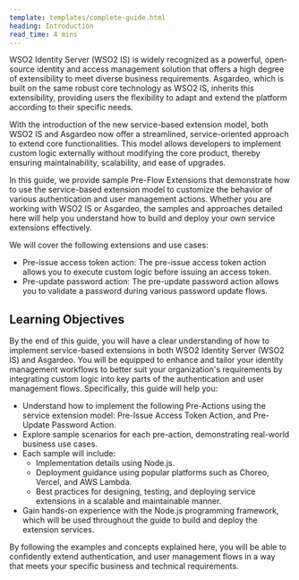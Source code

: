 ```yaml
---
template: templates/complete-guide.html
heading: Introduction
read_time: 4 mins
---
```


WSO2 Identity Server (WSO2 IS) is widely recognized as a powerful, open-source identity and access management solution
that offers a high degree of extensibility to meet diverse business requirements. Asgardeo, which is built on the same
robust core technology as WSO2 IS, inherits this extensibility, providing users the flexibility to adapt and extend the
platform according to their specific needs.

With the introduction of the new service-based extension model, both WSO2 IS and Asgardeo now offer a streamlined,
service-oriented approach to extend core functionalities. This model allows developers to implement custom logic
externally without modifying the core product, thereby ensuring maintainability, scalability, and ease of upgrades.

In this guide, we provide sample Pre-Flow Extensions that demonstrate how to use the service-based extension model to
customize the behavior of various authentication and user management actions. Whether you are working with WSO2 IS or
Asgardeo, the samples and approaches detailed here will help you understand how to build and deploy your own service
extensions effectively.

We will cover the following extensions and use cases:

* Pre-issue access token action: The pre-issue access token action allows you to execute custom logic before issuing an
  access token.
* Pre-update password action: The pre-update password action allows you to validate a password during various password
  update flows.

## Learning Objectives

By the end of this guide, you will have a clear understanding of how to implement service-based extensions in both WSO2
Identity Server (WSO2 IS) and Asgardeo. You will be equipped to enhance and tailor your identity management workflows to
better suit your organization's requirements by integrating custom logic into key parts of the authentication and user
management flows.
Specifically, this guide will help you:

* Understand how to implement the following Pre-Actions using the service extension model: Pre-Issue Access Token
  Action, and Pre-Update Password Action.
* Explore sample scenarios for each pre-action, demonstrating real-world business use cases.
* Each sample will include:
    * Implementation details using Node.js.
    * Deployment guidance using popular platforms such as Choreo, Vercel, and AWS Lambda.
    * Best practices for designing, testing, and deploying service extensions in a scalable and maintainable manner.
* Gain hands-on experience with the Node.js programming framework, which will be used throughout the guide to build and
  deploy the extension services.

By following the examples and concepts explained here, you will be able to confidently extend authentication, and user
management flows in a way that meets your specific business and technical requirements.
